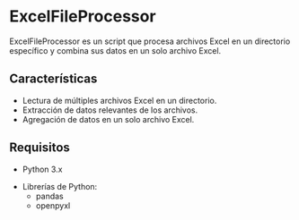 # ExcelFileProcessor
ExcelFileProcessor es un script que procesa archivos Excel en un directorio específico y combina sus datos en un solo archivo Excel.
## Características
- Lectura de múltiples archivos Excel en un directorio.
- Extracción de datos relevantes de los archivos.
- Agregación de datos en un solo archivo Excel.
## Requisitos
- Python 3.x
+ Librerías de Python:
  + pandas
  + openpyxl
